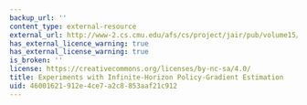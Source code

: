 ```yaml
---
backup_url: ''
content_type: external-resource
external_url: http://www-2.cs.cmu.edu/afs/cs/project/jair/pub/volume15/baxter01b.pdf
has_external_licence_warning: true
has_external_license_warning: true
is_broken: ''
license: https://creativecommons.org/licenses/by-nc-sa/4.0/
title: Experiments with Infinite-Horizon Policy-Gradient Estimation
uid: 46001621-912e-4ce7-a2c8-853aaf21c912
---
```

